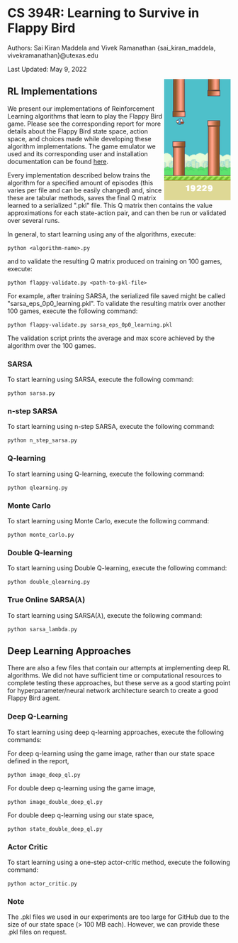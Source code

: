 # CS 394R: Learning to Survive in Flappy Bird
Authors: Sai Kiran Maddela and Vivek Ramanathan
{sai_kiran_maddela, vivekramanathan}@utexas.edu

Last Updated: May 9, 2022

<img src="media/readme.png" alt="drawing" width="150" style="float: right;"/>

## RL Implementations

We present our implementations of Reinforcement Learning algorithms that learn to play the Flappy Bird game. Please see the corresponding report for more details about the Flappy Bird state space, action space, and choices made while developing these algorithm implementations. The game emulator we used and its corresponding user and installation documentation can be found [here](https://github.com/ntasfi/PyGame-Learning-Environment).

Every implementation described below trains the algorithm for a specified amount of episodes (this varies per file and can be easily changed) and, since these are tabular methods, saves the final Q matrix learned to a serialized ".pkl" file. This Q matrix then contains the value approximations for each state-action pair, and can then be run or validated over several runs.

In general, to start learning using any of the algorithms, execute:

```
python <algorithm-name>.py
```
and to validate the resulting Q matrix produced on training on 100 games, execute:

```
python flappy-validate.py <path-to-pkl-file>
```

For example, after training SARSA, the serialized file saved might be called "sarsa_eps_0p0_learning.pkl". To validate the resulting matrix over another 100 games, execute the following command:

```
python flappy-validate.py sarsa_eps_0p0_learning.pkl
```

The validation script prints the average and max score achieved by the algorithm over the 100 games.

### SARSA

To start learning using SARSA, execute the following command:

```
python sarsa.py
```

### n-step SARSA

To start learning using n-step SARSA, execute the following command:

```
python n_step_sarsa.py
```

### Q-learning

To start learning using Q-learning, execute the following command:

```
python qlearning.py
```

### Monte Carlo

To start learning using Monte Carlo, execute the following command:

```
python monte_carlo.py
```

### Double Q-learning

To start learning using Double Q-learning, execute the following command:

```
python double_qlearning.py
```

### True Online SARSA($\lambda$)

To start learning using SARSA($\lambda$), execute the following command:

```
python sarsa_lambda.py
```

## Deep Learning Approaches

There are also a few files that contain our attempts at implementing deep RL algorithms. We did not have sufficient time or computational resources to complete testing these approaches, but these serve as a good starting point for hyperparameter/neural network architecture search to create a good Flappy Bird agent.

### Deep Q-Learning

To start learning using deep q-learning approaches, execute the following commands:

For deep q-learning using the game image, rather than our state space defined in the report,
```
python image_deep_ql.py
```

For double deep q-learning using the game image,
```
python image_double_deep_ql.py
```

For double deep q-learning using our state space,
```
python state_double_deep_ql.py
```

### Actor Critic

To start learning using a one-step actor-critic method, execute the following command:

```
python actor_critic.py
```

### Note

The .pkl files we used in our experiments are too large for GitHub due to the size of our state space (> 100 MB each). However, we can provide these .pkl files on request. 
